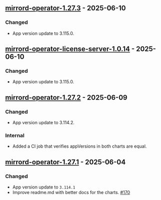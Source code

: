 ## [mirrord-operator-1.27.3](https://github.com/metalbear-co/charts/tree/mirrord-operator-1.27.3) - 2025-06-10


### Changed

- App version update to 3.115.0.


## [mirrord-operator-license-server-1.0.14](https://github.com/metalbear-co/charts/tree/mirrord-operator-license-server-1.0.14) - 2025-06-10


### Changed

- App version update to 3.115.0.


## [mirrord-operator-1.27.2](https://github.com/metalbear-co/charts/tree/mirrord-operator-1.27.2) - 2025-06-09


### Changed

- App version update to 3.114.2.


### Internal

- Added a CI job that verifies appVersions in both charts are equal.

## [mirrord-operator-1.27.1](https://github.com/metalbear-co/charts/tree/mirrord-operator-1.27.1) - 2025-06-04


### Changed

- App version update to `3.114.1`
- Improve readme.md with better docs for the charts.
  [#170](https://github.com/metalbear-co/charts/issues/170)
